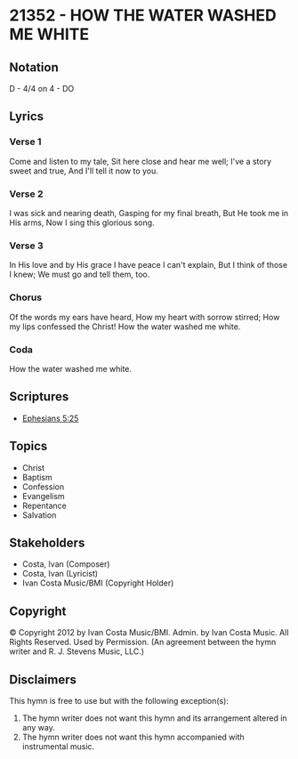 # 21352 - HOW THE WATER WASHED ME WHITE

## Notation

D - 4/4 on 4 - DO

## Lyrics

### Verse 1

Come and listen to my tale, Sit here close and hear me well; I've a story sweet and true, And I'll tell it now to you.

### Verse 2

I was sick and nearing death, Gasping for my final breath, But He took me in His arms, Now I sing this glorious song.

### Verse 3

In His love and by His grace I have peace I can't explain, But I think of those I knew; We must go and tell them, too.

### Chorus

Of the words my ears have heard, How my heart with sorrow stirred; How my lips confessed the Christ! How the water washed me white. 

### Coda

How the water washed me white.


## Scriptures

- [Ephesians 5:25](https://www.biblegateway.com/passage/?search=Ephesians%205%3A25)

## Topics

- Christ
- Baptism
- Confession
- Evangelism
- Repentance
- Salvation

## Stakeholders

- Costa, Ivan (Composer)
- Costa, Ivan (Lyricist)
- Ivan Costa Music/BMI (Copyright Holder)

## Copyright

© Copyright 2012 by Ivan Costa Music/BMI. Admin. by Ivan Costa Music.  All Rights Reserved. Used by Permission.
(An agreement between the hymn writer and R. J. Stevens Music, LLC.)

## Disclaimers

This hymn is free to use but with the following exception(s):
1. The hymn writer does not want this hymn and its arrangement altered in any way.
2. The hymn writer does not want this hymn accompanied with instrumental music.

